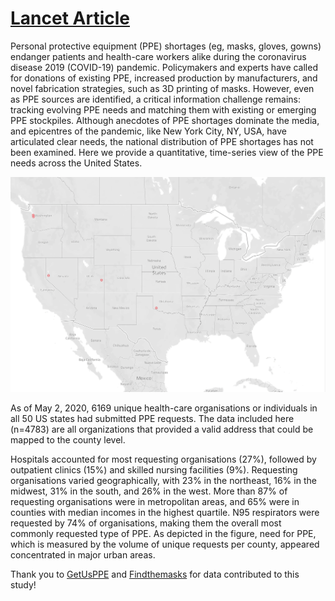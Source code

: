 # [Lancet Article](https://www.thelancet.com/journals/lancet/article/PIIS0140-6736(20)31038-2/fulltext)
Personal protective equipment (PPE) shortages (eg, masks, gloves, gowns) endanger patients and health-care workers alike during the coronavirus disease 2019 (COVID-19) pandemic. Policymakers and experts have called for donations of existing PPE, increased production by manufacturers, and novel fabrication strategies, such as 3D printing of masks. However, even as PPE sources are identified, a critical information challenge remains: tracking evolving PPE needs and matching them with existing or emerging PPE stockpiles. Although anecdotes of PPE shortages dominate the media, and epicentres of the pandemic, like New York City, NY, USA, have articulated clear needs, the national distribution of PPE shortages has not been examined. Here we provide a quantitative, time-series view of the PPE needs across the United States.

![alt text](https://github.com/GetUsPPE/lancet/raw/master/images/ppe_requests_over_time.gif "PPE requests over time")

As of May 2, 2020, 6169 unique health-care organisations or individuals in all 50 US states had submitted PPE requests. The data included here (n=4783) are all organizations that provided a valid address that could be mapped to the county level.

Hospitals accounted for most requesting organisations (27%), followed by outpatient clinics (15%) and skilled nursing facilities (9%). Requesting organisations varied geographically, with 23% in the northeast, 16% in the midwest, 31% in the south, and 26% in the west. More than 87% of requesting organisations were in metropolitan areas, and 65% were in counties with median incomes in the highest quartile. N95 respirators were requested by 74% of organisations, making them the overall most commonly requested type of PPE. As depicted in the figure, need for PPE, which is measured by the volume of unique requests per county, appeared concentrated in major urban areas.

Thank you to [GetUsPPE](https://getusppe.org/) and [Findthemasks](https://findthemasks.com/) for data contributed to this study!
